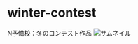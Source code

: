 # winter-contest
N予備校：冬のコンテスト作品
![サムネイル](https://user-images.githubusercontent.com/88628553/151709697-07ebf86e-18a3-453e-9c85-eff2d3f7f194.png)
